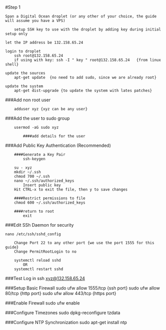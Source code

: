 #Step 1

	Span a Digital Ocean droplet (or any other of your choice, the guide will assume you have a VPS)

		setup SSH key to use with the droplet by adding key during initial setup only

	let the IP address be 132.158.65.24

	login to droplet
		ssh root@132.158.65.24 
		if using with key: ssh -I " key " root@132.158.65.24   {from linux shell}

	update the sources
		apt-get update	{no need to add sudo, since we are already root}

	update the system
		apt-get dist-upgrade {to update the system with lates patches}

###Add non root user

		adduser xyz {xyz can be any user}

###Add the user to sudo group
		
		usermod -aG sudo xyz

			####add details for the user

###Add Public Key Authentication (Recommended)
		
		####Generate a Key Pair
			ssh-keygen

		su - xyz
		mkdir ~/.ssh
		chmod 700 ~/.ssh
		nano ~/.ssh/authorized_keys
			Insert public key
		Hit CTRL-x to exit the file, then y to save changes

		####Restrict permissions to file
		chmod 600 ~/.ssh/authorized_keys

		####return to root
			exit

###Edit SSh Daemon for security

	nano /etc/ssh/sshd_config

		Change Port 22 to any other port {we use the port 1555 for this guide}
		Change PermitRootLogin to no

		systemctl reload sshd
			OR
		systemctl restart sshd

###Test Log in
		ssh xyz@132.158.65.24

###Setup Basic Firewall
	sudo ufw allow 1555/tcp	{ssh port}
	sudo ufw allow 80/tcp 		{http port}
	sudo ufw allow 443/tcp 	{https port}

###Enable Firewall
		sudo ufw enable

###Configure Timezones
		sudo dpkg-reconfigure tzdata

###Configure NTP Synchronization
		sudo apt-get install ntp


		

